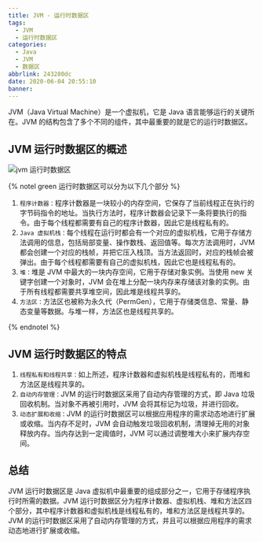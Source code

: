 ```yaml
---
title: JVM - 运行时数据区
tags:
  - JVM
  - 运行时数据区
categories:
  - Java
  - JVM
  - 数据区
abbrlink: 243280dc
date: 2020-06-04 20:55:10
banner:
---
```


JVM（Java Virtual Machine）是一个虚拟机，它是 Java 语言能够运行的关键所在。JVM 的结构包含了多个不同的组件，其中最重要的就是它的运行时数据区。

## JVM 运行时数据区的概述

![jvm 运行时数据区](https://mydlq-club.oss-cn-beijing.aliyuncs.com/images/my-jvm-constitute-concept.svg)

{% notel green 运行时数据区可以分为以下几个部分  %}

1. `程序计数器：`程序计数器是一块较小的内存空间，它保存了当前线程正在执行的字节码指令的地址。当执行方法时，程序计数器会记录下一条将要执行的指令。由于每个线程都需要有自己的程序计数器，因此它是线程私有的。
2. `Java 虚拟机栈：`每个线程在运行时都会有一个对应的虚拟机栈，它用于存储方法调用的信息，包括局部变量、操作数栈、返回值等。每次方法调用时，JVM 都会创建一个对应的栈帧，并把它压入栈顶。当方法返回时，对应的栈帧会被弹出。由于每个线程都需要有自己的虚拟机栈，因此它也是线程私有的。
3. `堆：`堆是 JVM 中最大的一块内存空间，它用于存储对象实例。当使用 new 关键字创建一个对象时，JVM 会在堆上分配一块内存来存储该对象的实例。由于所有线程都需要共享堆空间，因此堆是线程共享的。
4. `方法区：`方法区也被称为永久代（PermGen），它用于存储类信息、常量、静态变量等数据。与堆一样，方法区也是线程共享的。

{% endnotel %}

## JVM 运行时数据区的特点

1. `线程私有和线程共享：`如上所述，程序计数器和虚拟机栈是线程私有的，而堆和方法区是线程共享的。
2. `自动内存管理：`JVM 的运行时数据区采用了自动内存管理的方式，即 Java 垃圾回收机制。当对象不再被引用时，JVM 会将其标记为垃圾，并进行回收。
3. `动态扩展和收缩：`JVM 的运行时数据区可以根据应用程序的需求动态地进行扩展或收缩。当内存不足时，JVM 会自动触发垃圾回收机制，清理掉无用的对象释放内存。当内存达到一定阈值时，JVM 可以通过调整堆大小来扩展内存空间。

## 总结

JVM 运行时数据区是 Java 虚拟机中最重要的组成部分之一，它用于存储程序执行时所需的数据。JVM 运行时数据区分为程序计数器、虚拟机栈、堆和方法区四个部分，其中程序计数器和虚拟机栈是线程私有的，堆和方法区是线程共享的。JVM 的运行时数据区采用了自动内存管理的方式，并且可以根据应用程序的需求动态地进行扩展或收缩。
